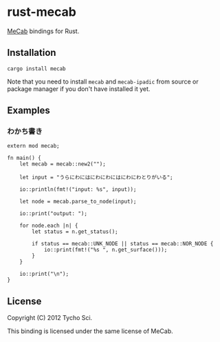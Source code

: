 rust-mecab
==========

[MeCab](http://mecab.sourceforge.net/) bindings for Rust.

Installation
------------

    cargo install mecab

Note that you need to install `mecab` and `mecab-ipadic` from
source or package manager if you don't have installed it yet.

Examples
--------

### わかち書き

    extern mod mecab;

    fn main() {
        let mecab = mecab::new2("");

        let input = "うらにわにはにわにわにはにわにわとりがいる";

        io::println(fmt!("input: %s", input));

        let node = mecab.parse_to_node(input);

        io::print("output: ");

        for node.each |n| {
            let status = n.get_status();

            if status == mecab::UNK_NODE || status == mecab::NOR_NODE {
                io::print(fmt!("%s ", n.get_surface()));
            }
        }

        io::print("\n");
    }

License
-------

Copyright (C) 2012 Tycho Sci.

This binding is licensed under the same license of MeCab.
